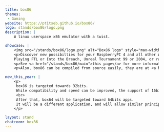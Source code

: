 ```yaml
---
title: box86
themes:
 - Gaming
website: https://ptitseb.github.io/box86/
logo: stands/box86/logo.png
description: |
    A linux userspace x86 emulator with a twist.

showcase: |
    <img src="/stands/box86/logo.png" alt="Box86 logo" style="max-width: 100%" />
    <p>Discover new possibilties for your RaspberryPI 4 and all other ARM SBC with box86.<br>
    Playing FTL or Into the Breach, Unreal Tournament 99 or 2004, or racing a few laps on Flatout (to name just a few) becomes possible on a small SBC.</p>
    <p>See <a href="/stands/box86/main">this page</a> for more informations.</p>
    <p>Also, box86 can be compiled from source easily, they are at <a href="https://github.com/ptitSeb/box86">https://github.com/ptitSeb/box86</a>!</p>

new_this_year: |
    <p>
     box86 is targeted towards 32bits.
     While compatibility and speed can be improved, the support of 16bits code (for Wine) is probably the last missing feature for box86.
     <br>
     After that, box64 will be targeted toward 64bits apps.
     It will be a different application, and will allow similar principles with native use of ARM64 native libs directly on x86_64 linux apps.
    </p>

layout: stand
chatroom: box86
---
```

